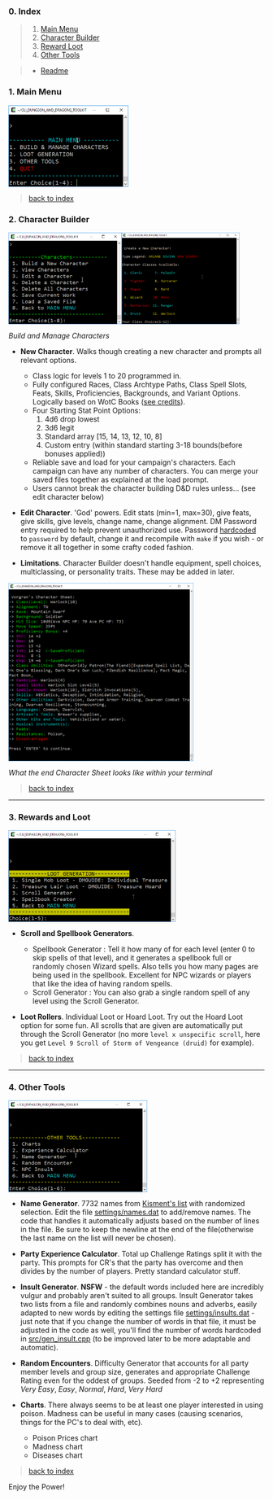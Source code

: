 ### 0. Index

> 1. [Main Menu](#1-main-menu)
> 2. [Character Builder](#2-character-builder)
> 3. [Reward Loot](#3-rewards-and-loot)
> 4. [Other Tools](#4-other-tools)

> * [Readme](README.md)

### 1. Main Menu

<img src="img/cliscreenshot.png" height="160px" align="center">

> [back to index](#0-index)

### 2. Character Builder

 <img src="img/cliscreenshot_characters.png" height="180px" align="left"> 
 
 <img src="img/cliscreenshot_characters2.png" height="180px" align="center">

_Build and Manage Characters_

* **New Character**. Walks though creating a new character and prompts all relevant options.

    * Class logic for levels 1 to 20 programmed in.
    * Fully configured Races, Class Archtype Paths, Class Spell Slots, Feats, Skills, Proficiencies, Backgrounds, and Variant Options. Logically based on WotC Books ([see credits](#10-credits)).
    * Four Starting Stat Point Options:
        1. 4d6 drop lowest
        2. 3d6 legit
        3. Standard array [15, 14, 13, 12, 10, 8]
        4. Custom entry (within standard starting 3-18 bounds(before bonuses applied))
    * Reliable save and load for your campaign's characters. Each campaign can have any number of characters. You can merge your saved files together as explained at the load prompt.
    * Users cannot break the character building D&D rules unless... (see edit character below)

* **Edit Character**. 'God' powers. Edit stats (min=1, max=30), give feats, give skills, give levels, change name, change alignment. DM Password entry required to help prevent unauthorized use. Password [hardcoded](src/campaign.cpp) to `password` by default, change it and recompile with `make` if you wish - or remove it all together in some crafty coded fashion. 

* **Limitations**. Character Builder doesn't handle equipment, spell choices, multiclassing, or personality traits. These may be added in later.

<img src="img/cliscreenshot_character.png" height="350px" align="center">

_What the end Character Sheet looks like within your terminal_

> [back to index](#0-index)

---

### 3. Rewards and Loot

<img src="img/cliscreenshot_treasure.png" height="180px" align="center">

* **Scroll and Spellbook Generators**. 
    
    * Spellbook Generator : Tell it how many of for each level (enter 0 to skip spells of that level), and it generates a spellbook full or randomly chosen Wizard spells. Also tells you how many pages are being used in the spellbook. Excellent for NPC wizards or players that like the idea of having random spells.
    * Scroll Generator : You can also grab a single random spell of any level using the Scroll Generator.

* **Loot Rollers**. Individual Loot or Hoard Loot. Try out the Hoard Loot option for some fun. All scrolls that are given are automatically put through the Scroll Generator (no more `level x unspecific scroll`, here you get `Level 9 Scroll of Storm of Vengeance (druid)` for example).

> [back to index](#0-index)

---

### 4. Other Tools

<img src="img\cliscreenshot_other_tools.png" height="180px" align="center">

* **Name Generator**. 7732 names from [Kisment's list](http://www.dnd.kismetrose.com/pdfs/KismetsFantasyNames.pdf) with randomized selection. Edit the file [settings/names.dat](settings/names.dat) to add/remove names. The code that handles it automatically adjusts based on the number of lines in the file. Be sure to keep the newline at the end of the file(otherwise the last name on the list will never be chosen).

* **Party Experience Calculator**. Total up Challenge Ratings split it with the party. This prompts for CR's that the party has overcome and then divides by the number of players. Pretty standard calculator stuff.

* **Insult Generator**. **NSFW** - the default words included here are incredibly vulgur and probably aren't suited to all groups. Insult Generator takes two lists from a file and randomly combines nouns and adverbs, easily adapted to new words by editing the settings file [settings/insults.dat](settings/insults.dat) - just note that if you change the number of words in that file, it must be adjusted in the code as well, you'll find the number of words hardcoded in [src/gen_insult.cpp](src/gen_insult.cpp) (to be improved later to be more adaptable and automatic).

* **Random Encounters**. Difficulty Generator that accounts for all party member levels and group size, generates and appropriate Challenge Rating even for the oddest of groups. Seeded from -2 to +2 representing _Very Easy_, _Easy_, _Normal_, _Hard_, _Very Hard_

* **Charts**. There always seems to be at least one player interested in using poison. Madness can be useful in many cases (causing scenarios, things for the PC's to deal with, etc).

    * Poison Prices chart
    * Madness chart
    * Diseases chart

> [back to index](#0-index)

Enjoy the Power!
